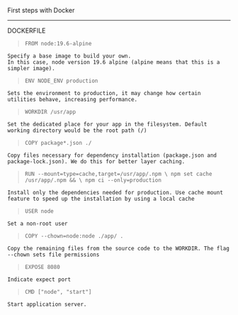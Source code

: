 First steps with Docker

---

DOCKERFILE

  > `FROM node:19.6-alpine`
      
    Specify a base image to build your own.
    In this case, node version 19.6 alpine (alpine means that this is a simpler image).

  > `ENV NODE_ENV production`
    
    Sets the environment to production, it may change how certain utilities behave, increasing performance.

  > `WORKDIR /usr/app`

    Set the dedicated place for your app in the filesystem. Default working directory would be the root path (/)
 

  > `COPY package*.json ./`

    Copy files necessary for dependency installation (package.json and package-lock.json). We do this for better layer caching.

  > `RUN --mount=type=cache,target=/usr/app/.npm \
    npm set cache /usr/app/.npm && \
    npm ci --only=production`

    Install only the dependencies needed for production. Use cache mount feature to speed up the installation by using a local cache

  > `USER node`

    Set a non-root user

  > `COPY --chown=node:node ./app/ .`

    Copy the remaining files from the source code to the WORKDIR. The flag --chown sets file permissions

  > `EXPOSE 8080`

    Indicate expect port


  > `CMD ["node", "start"]`

    Start application server.

    

    

    